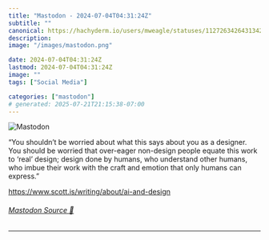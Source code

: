 ```yaml
---
title: "Mastodon - 2024-07-04T04:31:24Z"
subtitle: ""
canonical: https://hachyderm.io/users/mweagle/statuses/112726342643134216
description:
image: "/images/mastodon.png"

date: 2024-07-04T04:31:24Z
lastmod: 2024-07-04T04:31:24Z
image: ""
tags: ["Social Media"]

categories: ["mastodon"]
# generated: 2025-07-21T21:15:38-07:00
---
```

![Mastodon](/images/mastodon.png)

<p>“You shouldn’t be worried about what this says about you as a designer. You should be worried that over-eager non-design people equate this work to ‘real’ design; design done by humans, who understand other humans, who imbue their work with the craft and emotion that only humans can express.”</p><p><a href="https://www.scott.is/writing/about/ai-and-design" target="_blank" rel="nofollow noopener noreferrer" translate="no"><span class="invisible">https://www.</span><span class="ellipsis">scott.is/writing/about/ai-and-</span><span class="invisible">design</span></a></p>


###### [Mastodon Source 🐘](https://hachyderm.io/@mweagle/112726342643134216)

___
